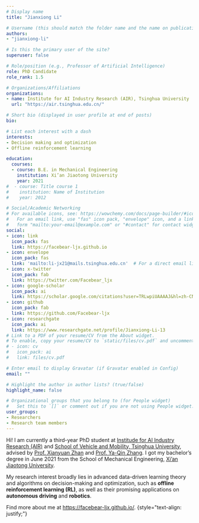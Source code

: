 ```yaml
---
# Display name
title: "Jianxiong Li"

# Username (this should match the folder name and the name on publications)
authors:
- "jianxiong-li"

# Is this the primary user of the site?
superuser: false

# Role/position (e.g., Professor of Artificial Intelligence)
role: PhD Candidate
role_rank: 1.5

# Organizations/Affiliations
organizations:
- name: Institute for AI Industry Research (AIR), Tsinghua University
  url: "https://air.tsinghua.edu.cn/"

# Short bio (displayed in user profile at end of posts)
bio: 

# List each interest with a dash
interests:
- Decision making and optimization
- Offline reinforcement learning

education:
  courses:
  - course: B.E. in Mechanical Engineering
    institution: Xi’an Jiaotong University
    year: 2021
#  - course: Title course 1
#    institution: Name of Institution
#    year: 2012

# Social/Academic Networking
# For available icons, see: https://wowchemy.com/docs/page-builder/#icons
#   For an email link, use "fas" icon pack, "envelope" icon, and a link in the
#   form "mailto:your-email@example.com" or "#contact" for contact widget.
social:
- icon: link
  icon_pack: fas
  link: https://facebear-ljx.github.io
- icon: envelope
  icon_pack: fas
  link: 'mailto:li-jx21@mails.tsinghua.edu.cn'  # For a direct email link, use "mailto:test@example.org".
- icon: x-twitter
  icon_pack: fab
  link: https://twitter.com/Facebear_ljx
- icon: google-scholar
  icon_pack: ai
  link: https://scholar.google.com/citations?user=TRLwpiUAAAAJ&hl=zh-CN
- icon: github
  icon_pack: fab
  link: https://github.com/Facebear-ljx
- icon: researchgate
  icon_pack: ai
  link: https://www.researchgate.net/profile/Jianxiong-Li-13
# Link to a PDF of your resume/CV from the About widget.
# To enable, copy your resume/CV to `static/files/cv.pdf` and uncomment the lines below.
# - icon: cv
#   icon_pack: ai
#   link: files/cv.pdf

# Enter email to display Gravatar (if Gravatar enabled in Config)
email: ""

# Highlight the author in author lists? (true/false)
highlight_name: false

# Organizational groups that you belong to (for People widget)
#   Set this to `[]` or comment out if you are not using People widget.
user_groups:
- Researchers
- Research team members
---
```


Hi! I am currently a third-year PhD student at [Institude for AI Industry Research (AIR)](https://air.tsinghua.edu.cn/en/) and [School of Vehicle and Mobility, Tsinghua University](http://www.svm.tsinghua.edu.cn/index.html), advised by [Prof. Xianyuan Zhan](http://zhanxianyuan.xyz/) and [Prof. Ya-Qin Zhang](https://air.tsinghua.edu.cn/en/info/1046/1188.htm). I got my bachelor’s degree in June 2021 from the School of Mechanical Engineering, [Xi’an Jiaotong University](http://en.xjtu.edu.cn/).

My research interest broadly lies in advanced data-driven learning theory and algorithms on decision-making and optimization, such as **offline reinforcement learning (RL)**, as well as their promising applications on **autonomous driving** and **robotics**.

Find more about me at https://facebear-ljx.github.io/.
{style="text-align: justify;"}
